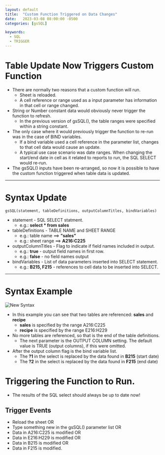 ```yaml
---
layout: default
title:  "Custom Function Triggered on Data Changes"
date:   2023-03-08 08:00:00 -0500
categories: [gsSQL]

keywords:
  - SQL
  - TRIGGER
---
```


# Table Update Now Triggers Custom Function 

* There are normally two reasons that a custom function will run.
  * Sheet is reloaded.
  * A cell reference or range used as a input parameter has information in that cell or range changed.
* String or Number constant data would obviously never trigger the function to refresh.  
  * In the previous version of gsSQL(), the table ranges were specified within a string constant.
* The only case where it would previously trigger the function to re-run was in the case of BIND variables.
  * If a bind variable used a cell reference in the parameter list, changes to that cell data would cause an update.
  * A typical use case scenario was date ranges.  When changing the start/end date in cell as it related to reports to run, the SQL SELECT would re-run.
* The gsSQL() inputs have been re-arranged, so now it is possible to have the custom function triggered when table data is updated.

---

# Syntax Update

```
gsSQL(statement, tableDefinitions, outputColumnTitles, bindVariables)
```

* statement - SQL SELECT statment.
  * e.g.:  **select * from sales** 
* tableDefinitions - TABLE NAME and SHEET RANGE
  * e.g.:  table name ==> **"sales"**
  * e.g.:  sheet range ==> **A216:C225**
* outputColumnTitles - Flag to indicate if field names included in output.
  * e.g.:  **true** - output field names in first row.
  * e.g.:  **false** - no field names output
* bindVariables - List of data parameters inserted into SELECT statement.
  * e.g.:  **B215, F215** - references to cell data to be inserted into SELECT.

---

# Syntax Example

![New Syntax](/img/postMar8_2023.png)

* In this example you can see that two tables are referenced:  **sales** and **recipe**
  * **sales** is specified by the range  A216:C225
  * **recipe** is specified by the range E216:H229
* No more tables are referenced, so that is the end of the table definitions.
  * The next parameter is the OUTPUT COLUMN setting.  The default value is TRUE (output columns), if this were omitted.
* After the output column flag is the bind variable list.  
  * The **?1** in the select is replaced by the data found in **B215** (start date)
  * The **?2** in the select is replaced by the data found in **F215** (end date)

# Triggering the Function to Run.
* The results of the SQL select should always be up to date now!  

## Trigger Events
* Reload the sheet OR
* Type something new in the gsSQL() parameter list OR
* Data in A216:C225 is modified OR
* Data in E216:H229 is modified OR
* Data in B215 is modified OR
* Data in F215 is modified.


